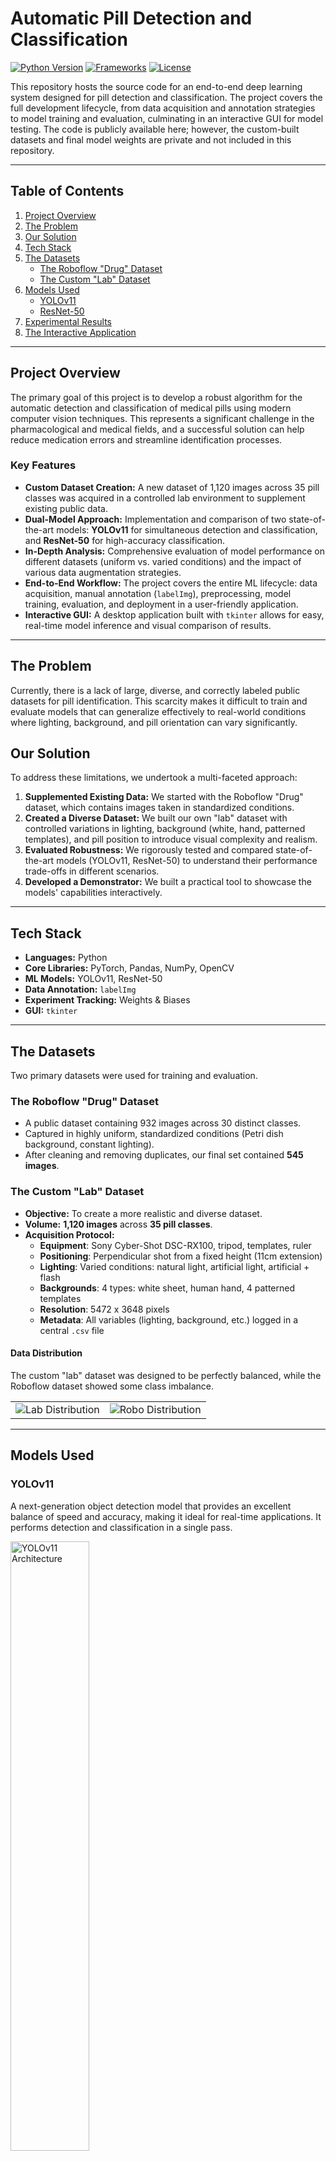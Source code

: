 # Automatic Pill Detection and Classification

[![Python Version](https://img.shields.io/badge/Python-3.9+-blue.svg)](https://www.python.org/)
[![Frameworks](https://img.shields.io/badge/Frameworks-PyTorch%20%7C%20YOLO%20%7C%20ResNet-orange.svg)](https://pytorch.org/)
[![License](https://img.shields.io/badge/License-MIT-green.svg)](LICENSE)

This repository hosts the source code for an end-to-end deep learning system designed for pill detection and classification. The project covers the full development lifecycle, from data acquisition and annotation strategies to model training and evaluation, culminating in an interactive GUI for model testing. The code is publicly available here; however, the custom-built datasets and final model weights are private and not included in this repository.

---

## Table of Contents
1.  [Project Overview](#project-overview)
2.  [The Problem](#the-problem)
3.  [Our Solution](#our-solution)
4.  [Tech Stack](#tech-stack)
5.  [The Datasets](#the-datasets)
    - [The Roboflow "Drug" Dataset](#the-roboflow-drug-dataset)
    - [The Custom "Lab" Dataset](#the-custom-lab-dataset)
6.  [Models Used](#models-used)
    - [YOLOv11](#yolov11)
    - [ResNet-50](#resnet-50)
7.  [Experimental Results](#experimental-results)
8.  [The Interactive Application](#the-interactive-application)

---

## Project Overview

The primary goal of this project is to develop a robust algorithm for the automatic detection and classification of medical pills using modern computer vision techniques. This represents a significant challenge in the pharmacological and medical fields, and a successful solution can help reduce medication errors and streamline identification processes.

### Key Features
- **Custom Dataset Creation:** A new dataset of 1,120 images across 35 pill classes was acquired in a controlled lab environment to supplement existing public data.
- **Dual-Model Approach:** Implementation and comparison of two state-of-the-art models: **YOLOv11** for simultaneous detection and classification, and **ResNet-50** for high-accuracy classification.
- **In-Depth Analysis:** Comprehensive evaluation of model performance on different datasets (uniform vs. varied conditions) and the impact of various data augmentation strategies.
- **End-to-End Workflow:** The project covers the entire ML lifecycle: data acquisition, manual annotation (`labelImg`), preprocessing, model training, evaluation, and deployment in a user-friendly application.
- **Interactive GUI:** A desktop application built with `tkinter` allows for easy, real-time model inference and visual comparison of results.

---

## The Problem

Currently, there is a lack of large, diverse, and correctly labeled public datasets for pill identification. This scarcity makes it difficult to train and evaluate models that can generalize effectively to real-world conditions where lighting, background, and pill orientation can vary significantly.

## Our Solution

To address these limitations, we undertook a multi-faceted approach:
1.  **Supplemented Existing Data:** We started with the Roboflow "Drug" dataset, which contains images taken in standardized conditions.
2.  **Created a Diverse Dataset:** We built our own "lab" dataset with controlled variations in lighting, background (white, hand, patterned templates), and pill position to introduce visual complexity and realism.
3.  **Evaluated Robustness:** We rigorously tested and compared state-of-the-art models (YOLOv11, ResNet-50) to understand their performance trade-offs in different scenarios.
4.  **Developed a Demonstrator:** We built a practical tool to showcase the models' capabilities interactively.

---

## Tech Stack

- **Languages:** Python
- **Core Libraries:** PyTorch, Pandas, NumPy, OpenCV
- **ML Models:** YOLOv11, ResNet-50
- **Data Annotation:** `labelImg`
- **Experiment Tracking:** Weights & Biases
- **GUI:** `tkinter`

---

## The Datasets

Two primary datasets were used for training and evaluation.

### The Roboflow "Drug" Dataset
- A public dataset containing 932 images across 30 distinct classes.
- Captured in highly uniform, standardized conditions (Petri dish background, constant lighting).
- After cleaning and removing duplicates, our final set contained **545 images**.

### The Custom "Lab" Dataset
- **Objective:** To create a more realistic and diverse dataset.
- **Volume:** **1,120 images** across **35 pill classes**.
- **Acquisition Protocol:**
  - **Equipment**: Sony Cyber-Shot DSC-RX100, tripod, templates, ruler 
  - **Positioning**: Perpendicular shot from a fixed height (11cm extension) 
  - **Lighting**: Varied conditions: natural light, artificial light, artificial + flash 
  - **Backgrounds**: 4 types: white sheet, human hand, 4 patterned templates 
  - **Resolution**: 5472 x 3648 pixels 
  - **Metadata**: All variables (lighting, background, etc.) logged in a central `.csv` file 

#### Data Distribution
The custom "lab" dataset was designed to be perfectly balanced, while the Roboflow dataset showed some class imbalance.

<table>
  <tr>
    <td><img src="https://github.com/user-attachments/assets/862eee9a-09d4-46c5-8d41-e1341744503c" alt="Lab Distribution"></td>
    <td><img src="https://github.com/user-attachments/assets/6ace6899-51fc-4a3d-aaed-73fcf76f05d1" alt="Robo Distribution"></td>
  </tr>
</table>

---

## Models Used

### YOLOv11
A next-generation object detection model that provides an excellent balance of speed and accuracy, making it ideal for real-time applications. It performs detection and classification in a single pass.

<img src="https://github.com/user-attachments/assets/6623b823-ac2e-4bd1-b947-6087e50e1db4" alt="YOLOv11 Architecture" width="50%"/>

### ResNet-50
A classic and powerful deep residual network, renowned for its high accuracy in image classification tasks. By using skip connections, it can train very deep networks effectively without performance degradation.

<img src="https://github.com/user-attachments/assets/7fe6b8c5-84f8-49c8-9377-6745104f4de2" alt="ResNet Architecture" width="50%"/>

---

## Experimental Results

Our experiments revealed critical insights into model performance and the role of data augmentation:
- **On Homogeneous Data (`robo` set):** Augmentations had a minimal or even negative impact. The models performed best on the original, clean images due to the lack of visual variance.
- **On Diverse Data (`lab` set):** Augmentations (especially combined color and geometric transforms) significantly improved performance and model generalization.
- **Combined Dataset (`lab` + `robo`):** Training on the combined set yielded the most robust results, demonstrating that combining diverse, real-world data with standardized data creates a powerful training environment.
- **Model Comparison:**
    - **YOLOv11** excelled at the combined task of precisely localizing and classifying pills, making it ideal for real-time systems.
    - **ResNet-50** achieved superior scores in pure classification (Precision, Recall, F1-score) and was more stable against minor image variations.
---

## The Interactive Application

To facilitate easy testing and demonstration, we developed a GUI using `tkinter`. The application allows a user to:
1.  Select the model to use (YOLOv11 or ResNet-50).
2.  Select the dataset the model was trained on (`lab`, `robo`, or `lab+robo`).
3.  Load an image.
4.  Apply the model and view the inference results directly on the image.
<img src="https://github.com/user-attachments/assets/672055ef-d0e5-4629-a96b-bdaf3b918b95" alt="My Project GUI" width="50%"/>
